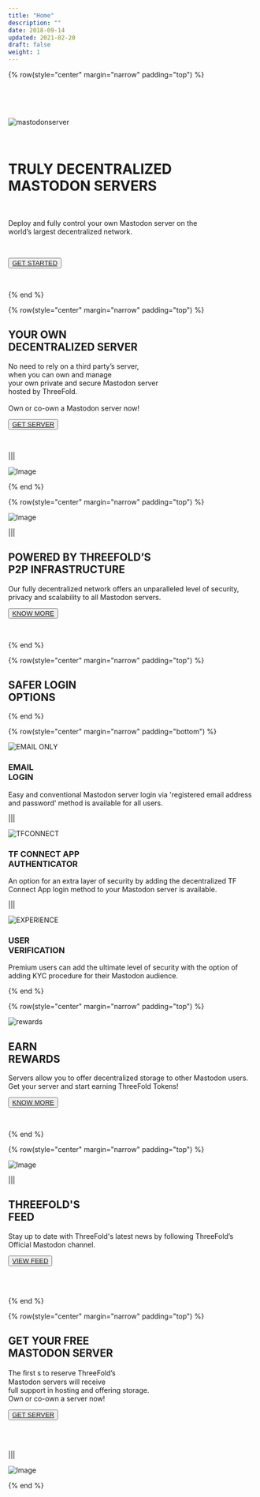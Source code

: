 ```yaml
---
title: "Home"
description: ""
date: 2018-09-14
updated: 2021-02-20
draft: false
weight: 1
---
```


<!-- section 1 (header) -->

{% row(style="center" margin="narrow" padding="top") %}

<br />
<br />
<br>

![mastodonserver](mastodonserver.png)

<br />

# TRULY DECENTRALIZED <br>MASTODON SERVERS

<br>

Deploy and fully control your own Mastodon server on the <br />world’s largest decentralized network.

<br>

<button>[GET STARTED](/)</button>

<br>

{% end %}

<!-- section 2 -->

{% row(style="center" margin="narrow" padding="top") %}

## **YOUR OWN <br /> DECENTRALIZED SERVER**

No need to rely on a third party’s server,<br>
when you can own and manage <br>your own 
private and secure Mastodon server<br>
hosted by ThreeFold.
<br />
<br />
Own or co-own a Mastodon server now!

<button>[GET SERVER](/)</button>

<br>

|||

![Image](RGAsset20.png)

{% end %}

<!-- section 3 -->

{% row(style="center" margin="narrow" padding="top") %}

![Image](RGAsset111.png)

|||

## **POWERED BY THREEFOLD’S <br /> P2P INFRASTRUCTURE**

Our fully decentralized network offers an unparalleled level of security, privacy and scalability to all Mastodon servers.

<button>[KNOW MORE](/)</button>

<br>

{% end %}

<!-- section 3 (header) -->

{% row(style="center" margin="narrow" padding="top") %}

## **SAFER LOGIN <BR> OPTIONS**
{% end %}

<!-- section 4  -->

{% row(style="center" margin="narrow" padding="bottom") %}

![EMAIL ONLY](RGAsset10.png#medium)

### EMAIL<br>LOGIN

Easy and conventional Mastodon server login via 'registered email address and password' method is available for all users.

|||

![TFCONNECT](RGAsset11.png#medium)

### **TF CONNECT APP<br>AUTHENTICATOR**

An option for an extra layer of security by adding the decentralized TF Connect App login method to your Mastodon server is available. 

|||

![EXPERIENCE](RGAsset12.png#medium)

### **USER<br>VERIFICATION**

Premium users can add the ultimate level of security with the option of adding KYC procedure for their Mastodon audience.

{% end %}

<!-- section 5 -->

{% row(style="center" margin="narrow" padding="top") %}

![rewards](reward.png)

## **EARN <br>REWARDS**

Servers allow you to offer decentralized storage to other Mastodon users. <br />Get your server and start earning ThreeFold Tokens!

<button>[KNOW MORE](/)</button>

<br>

{% end %}

<!-- section 6 -->

{% row(style="center" margin="narrow" padding="top") %}

![Image](FEED.png)

|||

## **THREEFOLD'S <br /> FEED**

Stay up to date with ThreeFold's latest news by following ThreeFold’s Official Mastodon channel.

<button>[VIEW FEED](/)</button>

<br>
<br>

{% end %}

<!-- section 7 -->

{% row(style="center" margin="narrow" padding="top") %}

## **GET YOUR FREE<br />MASTODON SERVER**

The ﬁrst s to reserve ThreeFold’s <br>
Mastodon servers will receive <br>
full support in hosting and offering storage.
<br>
Own or co-own a server now!

<button>[GET SERVER](/)</button>

<br>
<br>

|||

![Image](server.png)

{% end %}
